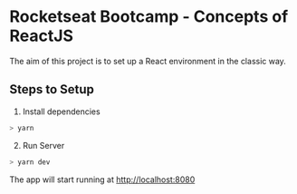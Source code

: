 # Rocketseat Bootcamp - Concepts of ReactJS

The aim of this project is to set up a React environment in the classic way.

## Steps to Setup

1. Install dependencies

```bash
> yarn
```

2. Run Server

```bash
> yarn dev
```
 
The app will start running at <http://localhost:8080>
